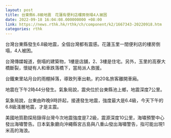 ```yaml
---
layout: post
title: 台東縣6.8級地震　花蓮有便利店樓房倒塌4人被困
date: 2022-09-18 16:04:08.000000000 +08:00
link: https://news.rthk.hk/rthk/ch/component/k2/1667343-20220918.htm
categories: rthk
---
```


台灣台東縣發生6.8級地震，全個台灣都有震感。花蓮玉里一間便利店的樓房倒塌，4人被困。

台灣傳媒報道，倒塌的建築物，1樓是店舖，2、3樓是住宅。另外，玉里的高寮大橋斷裂，懷疑有人和車跌落橋下，當局派人救援。

台鐵東里站月台的雨棚掉落，導致列車出軌，約20名旅客離開車廂。

地震在下午2時44分發生。氣象局說，震央位於台東縣池上鄉，地震深度7公里。

氣象局說，台東由昨晚9時許起，接連發生地震，強度最大是6.4級，今天下午的6.8級淺層地震，才是主震。

美國地質勘探局錄得台灣今次地震強度是7.2級，震源深度10公里，海嘯預警中心發出海嘯警告。日本氣象廳向沖繩縣宮古島與八重山發出海嘯警告，指可能出現1米高的海浪。
